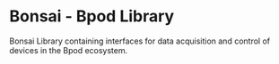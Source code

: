 # Bonsai - Bpod Library

Bonsai Library containing interfaces for data acquisition and control of devices in the Bpod ecosystem.
